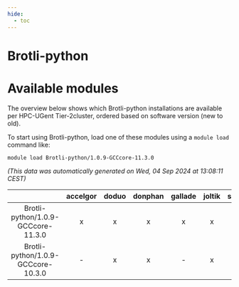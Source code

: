 ```yaml
---
hide:
  - toc
---
```


Brotli-python
=============

# Available modules


The overview below shows which Brotli-python installations are available per HPC-UGent Tier-2cluster, ordered based on software version (new to old).

To start using Brotli-python, load one of these modules using a `module load` command like:

```shell
module load Brotli-python/1.0.9-GCCcore-11.3.0
```

*(This data was automatically generated on Wed, 04 Sep 2024 at 13:08:11 CEST)*  

| |accelgor|doduo|donphan|gallade|joltik|shinx|skitty|
| :---: | :---: | :---: | :---: | :---: | :---: | :---: | :---: |
|Brotli-python/1.0.9-GCCcore-11.3.0|x|x|x|x|x|-|x|
|Brotli-python/1.0.9-GCCcore-10.3.0|-|x|x|-|x|-|x|

